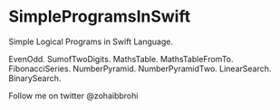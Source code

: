 SimpleProgramsInSwift
=====================

Simple Logical Programs in Swift Language.

EvenOdd.
SumofTwoDigits.
MathsTable.
MathsTableFromTo.
FibonacciSeries.
NumberPyramid.
NumberPyramidTwo.
LinearSearch.
BinarySearch.

Follow me on twitter @zohaibbrohi
